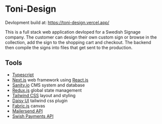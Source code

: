 # Toni-Design

Devlopment build at: https://toni-design.vercel.app/

This is a full stack web application devloped for a Swedish Signage company. 
The customer can design their own custom sign or browse in the collection, add the sign to the shopping cart and checkout.
The backend then compile the signs into files that get sent to the production.

## Tools

- [Typescript](https://www.typescriptlang.org/)
- [Next.js](https://nextjs.org/) web framework using [React.js](https://reactjs.org/)
- [Sanity.io](https://www.sanity.io/) CMS system and database
- [Redux.js](https://redux.js.org/) global state management
- [Tailwind CSS](https://tailwindcss.com/) layout and styling
- [Daisy UI](https://daisyui.com/) tailwind css plugin
- [Fabric.js](http://fabricjs.com/) canvas
- [Mailersend API](https://www.mailersend.com/)
- [Swish Payments API](https://developer.swish.nu/api)

